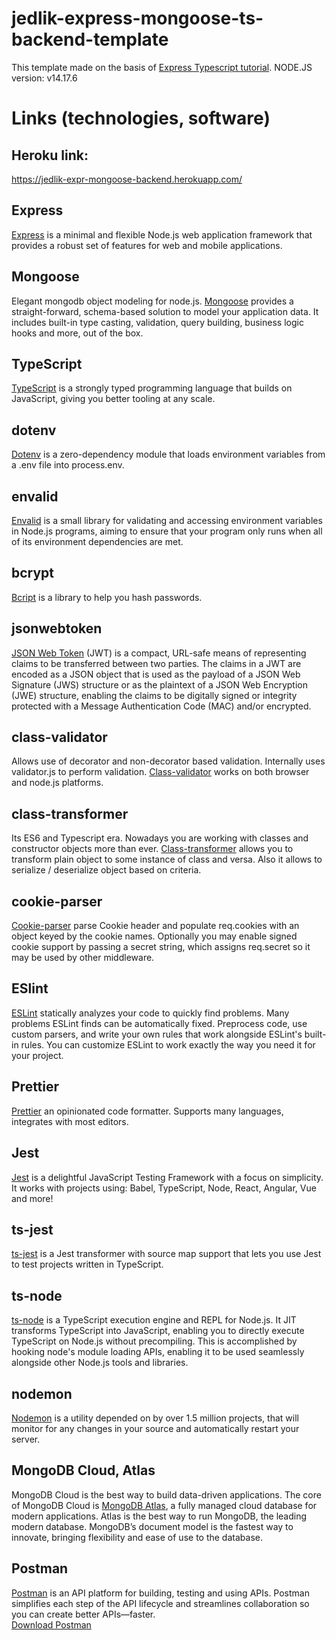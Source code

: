 # jedlik-express-mongoose-ts-backend-template

This template made on the basis of [Express Typescript tutorial](https://wanago.io/courses/typescript-express-tutorial/).
NODE.JS version: v14.17.6

# Links (technologies, software)
## Heroku link:
https://jedlik-expr-mongoose-backend.herokuapp.com/

## Express
[Express](https://expressjs.com/) is a minimal and flexible Node.js web application framework that provides a robust set of features for web and mobile applications.

## Mongoose
Elegant mongodb object modeling for node.js. [Mongoose](https://mongoosejs.com/) provides a straight-forward, schema-based solution to model your application data. It includes built-in type casting, validation, query building, business logic hooks and more, out of the box.

## TypeScript
[TypeScript](https://www.typescriptlang.org/) is a strongly typed programming language that builds on JavaScript, giving you better tooling at any scale.

## dotenv
[Dotenv](https://github.com/motdotla/dotenv) is a zero-dependency module that loads environment variables from a .env file into process.env.

## envalid
[Envalid](https://github.com/af/envalid#readme) is a small library for validating and accessing environment variables in Node.js programs, aiming to
ensure that your program only runs when all of its environment dependencies are met.

## bcrypt
[Bcript](https://github.com/kelektiv/node.bcrypt.js#readme) is a library to help you hash passwords.

## jsonwebtoken
[JSON Web Token](https://github.com/auth0/node-jsonwebtoken#readme) (JWT) is a compact, URL-safe means of representing claims to be transferred between two parties. The claims in a JWT are encoded as a JSON object that is used as the payload of a JSON Web Signature (JWS) structure or as the plaintext of a JSON Web Encryption (JWE) structure, enabling the claims to be digitally signed or integrity protected with a Message Authentication Code
(MAC) and/or encrypted.

## class-validator
Allows use of decorator and non-decorator based validation. Internally uses validator.js to perform validation. [Class-validator](https://github.com/typestack/class-validator#readme) works on both browser and node.js platforms.

## class-transformer
Its ES6 and Typescript era. Nowadays you are working with classes and constructor objects more than ever. [Class-transformer](https://github.com/typestack/class-transformer#readme) allows you to transform plain object to some instance of class and versa. Also it allows to serialize / deserialize object based on criteria.

## cookie-parser
[Cookie-parser](https://github.com/expressjs/cookie-parser#readme) parse Cookie header and populate req.cookies with an object keyed by the cookie names. Optionally you may enable signed cookie support by passing a secret string, which assigns req.secret so it may be used by other middleware.

## ESlint
[ESLint](https://eslint.org/) statically analyzes your code to quickly find problems. Many problems ESLint finds can be automatically fixed. Preprocess code, use custom parsers, and write your own rules that work alongside ESLint's built-in rules. You can customize ESLint to work exactly the way you need it for your project.

## Prettier
[Prettier](https://prettier.io/) an opinionated code formatter. Supports many languages, integrates with most editors.

## Jest
[Jest](https://jestjs.io/) is a delightful JavaScript Testing Framework with a focus on simplicity. It works with projects using: Babel, TypeScript, Node, React, Angular, Vue and more!

## ts-jest
[ts-jest](https://kulshekhar.github.io/ts-jest/) is a Jest transformer with source map support that lets you use Jest to test projects written in TypeScript.

## ts-node
[ts-node](https://typestrong.org/ts-node/docs/) is a TypeScript execution engine and REPL for Node.js.
It JIT transforms TypeScript into JavaScript, enabling you to directly execute TypeScript on Node.js without precompiling. This is accomplished by hooking node's module loading APIs, enabling it to be used seamlessly alongside other Node.js tools and libraries.

## nodemon
[Nodemon](https://nodemon.io/) is a utility depended on by over 1.5 million projects, that will monitor for any changes in your source and automatically restart your server.

## MongoDB Cloud, Atlas
MongoDB Cloud is the best way to build data-driven applications. The core of MongoDB Cloud is [MongoDB Atlas](https://www.mongodb.com/cloud), a fully managed cloud database for modern applications. Atlas is the best way to run MongoDB, the leading modern database. MongoDB’s document model is the fastest way to innovate, bringing flexibility and ease of use to the database.

## Postman
[Postman](https://www.postman.com/) is an API platform for building, testing and using APIs. Postman simplifies each step of the API lifecycle and streamlines collaboration so you can create better APIs—faster.<br>
[Download Postman](https://www.postman.com/downloads/)
